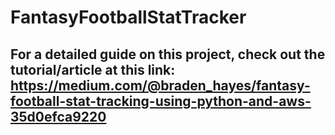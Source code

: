 # FantasyFootballStatTracker
## For a detailed guide on this project, check out the tutorial/article at this link: https://medium.com/@braden_hayes/fantasy-football-stat-tracking-using-python-and-aws-35d0efca9220
